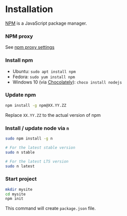 # Installation

[NPM](https://github.com/npm/cli) is a JavaScript package manager. 

### NPM proxy

See [npm proxy settings](https://github.com/yesnik/linux-guides/blob/master/proxy.md#npm-proxy-settings)

### Install npm

- Ubuntu: `sudo apt install npm`
- Fedora: `sudo yum install npm`
- Windows 10 (via [Chocolately](https://community.chocolatey.org/packages?q=node)): `choco install nodejs`

### Update npm

```bash
npm install -g npm@XX.YY.ZZ
```
Replace `XX.YY.ZZ` to the actual version of npm

### Install / update node via `n`

```bash
sudo npm install -g n

# For the latest stable version
sudo n stable

# For the latest LTS version
sudo n latest
```

### Start project

```bash
mkdir mysite
cd mysite
npm init
```

This command will create `package.json` file.

